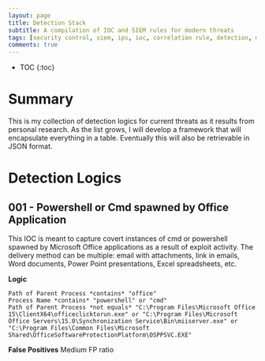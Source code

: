 ```yaml
---
layout: page
title: Detection Stack
subtitle: A compilation of IOC and SIEM rules for modern threats
tags: [security control, siem, ips, ioc, correlation rule, detection, mitigation, threat, darkquasar]
comments: true
---
```


* TOC
{:toc}

# Summary
This is my collection of detection logics for current threats as it results from personal research. As the list grows, I will develop a framework that will encapsulate everything in a table. Eventually this will also be retrievable in JSON format. 

# Detection Logics

## 001 - Powershell or Cmd spawned by Office Application
This IOC is meant to capture covert instances of cmd or powershell spawned by Microsoft Office applications as a result of exploit activity. The delivery method can be multiple: email with attachments, link in emails, Word documents, Power Point presentations, Excel spreadsheets, etc. 

**Logic**
<br>
```
Path of Parent Process *contains* "office"
Process Name *contains* "powershell" or "cmd"
Path of Parent Process *not equals* "C:\Program Files\Microsoft Office 15\ClientX64\officeclicktorun.exe" or "C:\Program Files\Microsoft Office Servers\15.0\Synchronization Service\Bin\miiserver.exe" or "C:\Program Files\Common Files\Microsoft Shared\OfficeSoftwareProtectionPlatform\OSPPSVC.EXE"
```
**False Positives**
Medium FP ratio
